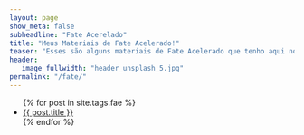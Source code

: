 ```yaml
---
layout: page
show_meta: false
subheadline: "Fate Acerelado"
title: "Meus Materiais de Fate Acelerado!"
teaser: "Esses são alguns materiais de Fate Acelerado que tenho aqui nos meus cacarecos. Fique a vontade para se Servir"
header:
   image_fullwidth: "header_unsplash_5.jpg"
permalink: "/fate/"
---
```

<ul>
    {% for post in site.tags.fae %}
    <li><a href="{{ site.url }}{{ post.url }}">{{ post.title }}</a></li>
    {% endfor %}
</ul>
